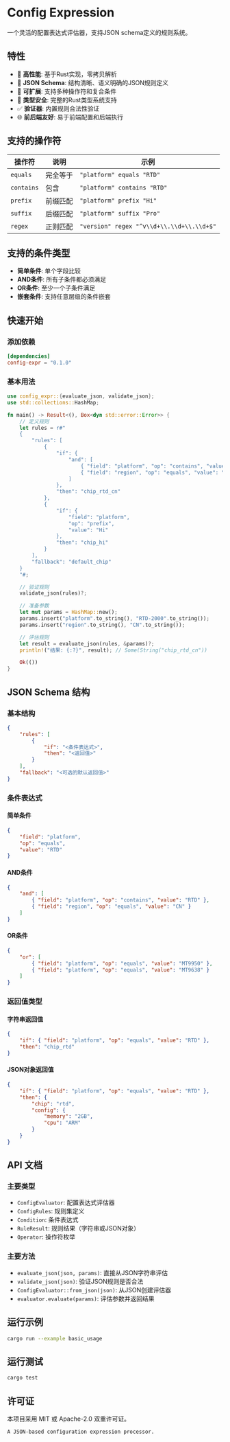 # Config Expression

一个灵活的配置表达式评估器，支持JSON schema定义的规则系统。

## 特性

- 🚀 **高性能**: 基于Rust实现，零拷贝解析
- 📝 **JSON Schema**: 结构清晰、语义明确的JSON规则定义
- 🔧 **可扩展**: 支持多种操作符和复合条件
- 🎯 **类型安全**: 完整的Rust类型系统支持
- ✅ **验证器**: 内置规则合法性验证
- 🌐 **前后端友好**: 易于前端配置和后端执行

## 支持的操作符

| 操作符 | 说明 | 示例 |
|--------|------|------|
| `equals` | 完全等于 | `"platform" equals "RTD"` |
| `contains` | 包含 | `"platform" contains "RTD"` |
| `prefix` | 前缀匹配 | `"platform" prefix "Hi"` |
| `suffix` | 后缀匹配 | `"platform" suffix "Pro"` |
| `regex` | 正则匹配 | `"version" regex "^v\\d+\\.\\d+\\.\\d+$"` |

## 支持的条件类型

- **简单条件**: 单个字段比较
- **AND条件**: 所有子条件都必须满足
- **OR条件**: 至少一个子条件满足
- **嵌套条件**: 支持任意层级的条件嵌套

## 快速开始

### 添加依赖

```toml
[dependencies]
config-expr = "0.1.0"
```

### 基本用法

```rust
use config_expr::{evaluate_json, validate_json};
use std::collections::HashMap;

fn main() -> Result<(), Box<dyn std::error::Error>> {
    // 定义规则
    let rules = r#"
    {
        "rules": [
            {
                "if": {
                    "and": [
                        { "field": "platform", "op": "contains", "value": "RTD" },
                        { "field": "region", "op": "equals", "value": "CN" }
                    ]
                },
                "then": "chip_rtd_cn"
            },
            {
                "if": {
                    "field": "platform",
                    "op": "prefix",
                    "value": "Hi"
                },
                "then": "chip_hi"
            }
        ],
        "fallback": "default_chip"
    }
    "#;

    // 验证规则
    validate_json(rules)?;

    // 准备参数
    let mut params = HashMap::new();
    params.insert("platform".to_string(), "RTD-2000".to_string());
    params.insert("region".to_string(), "CN".to_string());

    // 评估规则
    let result = evaluate_json(rules, &params)?;
    println!("结果: {:?}", result); // Some(String("chip_rtd_cn"))

    Ok(())
}
```

## JSON Schema 结构

### 基本结构

```json
{
    "rules": [
        {
            "if": "<条件表达式>",
            "then": "<返回值>"
        }
    ],
    "fallback": "<可选的默认返回值>"
}
```

### 条件表达式

#### 简单条件
```json
{
    "field": "platform",
    "op": "equals",
    "value": "RTD"
}
```

#### AND条件
```json
{
    "and": [
        { "field": "platform", "op": "contains", "value": "RTD" },
        { "field": "region", "op": "equals", "value": "CN" }
    ]
}
```

#### OR条件
```json
{
    "or": [
        { "field": "platform", "op": "equals", "value": "MT9950" },
        { "field": "platform", "op": "equals", "value": "MT9638" }
    ]
}
```

### 返回值类型

#### 字符串返回值
```json
{
    "if": { "field": "platform", "op": "equals", "value": "RTD" },
    "then": "chip_rtd"
}
```

#### JSON对象返回值
```json
{
    "if": { "field": "platform", "op": "equals", "value": "RTD" },
    "then": {
        "chip": "rtd",
        "config": {
            "memory": "2GB",
            "cpu": "ARM"
        }
    }
}
```

## API 文档

### 主要类型

- `ConfigEvaluator`: 配置表达式评估器
- `ConfigRules`: 规则集定义
- `Condition`: 条件表达式
- `RuleResult`: 规则结果（字符串或JSON对象）
- `Operator`: 操作符枚举

### 主要方法

- `evaluate_json(json, params)`: 直接从JSON字符串评估
- `validate_json(json)`: 验证JSON规则是否合法
- `ConfigEvaluator::from_json(json)`: 从JSON创建评估器
- `evaluator.evaluate(params)`: 评估参数并返回结果

## 运行示例

```bash
cargo run --example basic_usage
```

## 运行测试

```bash
cargo test
```

## 许可证

本项目采用 MIT 或 Apache-2.0 双重许可证。
```
A JSON-based configuration expression processor.

